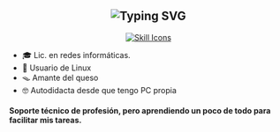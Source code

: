 <div align="center">
  <h2>
    <img
      src="https://readme-typing-svg.herokuapp.com?font=M+PLUS+1+Code&size=30&duration=3500&pause=2000&color=A6FFA1&background=242A2E&center=true&vCenter=true&width=500&height=60&lines=~%24+Linux+user%2C+waifu+lover+%E2%9D%A4%EF%B8%8F"
      alt="Typing SVG"
    />
  </h2>
  <p>
    <a href="https://skillicons.dev">
      <img
        src="https://skillicons.dev/icons?i=bash,debian,grafana,git,docker,linux,raspberrypi,vim,windows"
        alt="Skill Icons"
      />
    </a>
  </p>
</div>

- 🎓 Lic. en redes informáticas.
- 🐚 Usuario de Linux
- 🪤 Amante del queso 
- 🤓 Autodidacta desde que tengo PC propia

#### Soporte técnico de profesión, pero aprendiendo un poco de todo para facilitar mis tareas.

<!--
**taregon/taregon** is a ✨ _special_ ✨ repository because its `README.md` (this file) appears on your GitHub profile.
Gracias a GhostF8F8FF obtuve la idea para este readme.
-->
